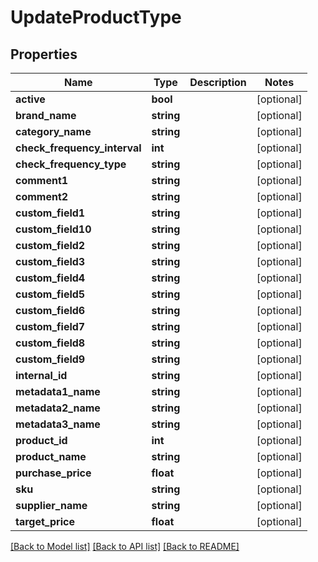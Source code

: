 # UpdateProductType

## Properties
Name | Type | Description | Notes
------------ | ------------- | ------------- | -------------
**active** | **bool** |  | [optional] 
**brand_name** | **string** |  | [optional] 
**category_name** | **string** |  | [optional] 
**check_frequency_interval** | **int** |  | [optional] 
**check_frequency_type** | **string** |  | [optional] 
**comment1** | **string** |  | [optional] 
**comment2** | **string** |  | [optional] 
**custom_field1** | **string** |  | [optional] 
**custom_field10** | **string** |  | [optional] 
**custom_field2** | **string** |  | [optional] 
**custom_field3** | **string** |  | [optional] 
**custom_field4** | **string** |  | [optional] 
**custom_field5** | **string** |  | [optional] 
**custom_field6** | **string** |  | [optional] 
**custom_field7** | **string** |  | [optional] 
**custom_field8** | **string** |  | [optional] 
**custom_field9** | **string** |  | [optional] 
**internal_id** | **string** |  | [optional] 
**metadata1_name** | **string** |  | [optional] 
**metadata2_name** | **string** |  | [optional] 
**metadata3_name** | **string** |  | [optional] 
**product_id** | **int** |  | [optional] 
**product_name** | **string** |  | [optional] 
**purchase_price** | **float** |  | [optional] 
**sku** | **string** |  | [optional] 
**supplier_name** | **string** |  | [optional] 
**target_price** | **float** |  | [optional] 

[[Back to Model list]](../README.md#documentation-for-models) [[Back to API list]](../README.md#documentation-for-api-endpoints) [[Back to README]](../README.md)


